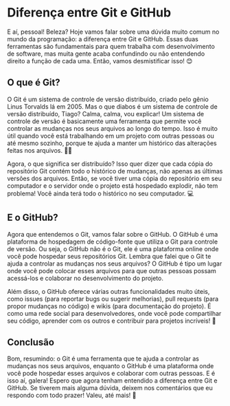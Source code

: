 # Diferença entre Git e GitHub

E aí, pessoal! Beleza? Hoje vamos falar sobre uma dúvida muito comum no mundo da programação: a diferença entre Git e GitHub. Essas duas ferramentas são fundamentais para quem trabalha com desenvolvimento de software, mas muita gente acaba confundindo ou não entendendo direito a função de cada uma. Então, vamos desmistificar isso! 😊

## O que é Git?

O Git é um sistema de controle de versão distribuído, criado pelo gênio Linus Torvalds lá em 2005. Mas o que diabos é um sistema de controle de versão distribuído, Tiago? Calma, calma, vou explicar! Um sistema de controle de versão é basicamente uma ferramenta que permite você controlar as mudanças nos seus arquivos ao longo do tempo. Isso é muito útil quando você está trabalhando em um projeto com outras pessoas ou até mesmo sozinho, porque te ajuda a manter um histórico das alterações feitas nos arquivos. 🕵️‍♂️

Agora, o que significa ser distribuído? Isso quer dizer que cada cópia do repositório Git contém todo o histórico de mudanças, não apenas as últimas versões dos arquivos. Então, se você tiver uma cópia do repositório em seu computador e o servidor onde o projeto está hospedado explodir, não tem problema! Você ainda terá todo o histórico no seu computador. 💻

## E o GitHub?

Agora que entendemos o Git, vamos falar sobre o GitHub. O GitHub é uma plataforma de hospedagem de código-fonte que utiliza o Git para controle de versão. Ou seja, o GitHub não é o Git, ele é uma plataforma online onde você pode hospedar seus repositórios Git. Lembra que falei que o Git te ajuda a controlar as mudanças nos seus arquivos? O GitHub é tipo um lugar onde você pode colocar esses arquivos para que outras pessoas possam acessá-los e colaborar no desenvolvimento do projeto.

Além disso, o GitHub oferece várias outras funcionalidades muito úteis, como issues (para reportar bugs ou sugerir melhorias), pull requests (para propor mudanças no código) e wikis (para documentação do projeto). É como uma rede social para desenvolvedores, onde você pode compartilhar seu código, aprender com os outros e contribuir para projetos incríveis! 🚀

## Conclusão

Bom, resumindo: o Git é uma ferramenta que te ajuda a controlar as mudanças nos seus arquivos, enquanto o GitHub é uma plataforma onde você pode hospedar esses arquivos e colaborar com outras pessoas. E é isso aí, galera! Espero que agora tenham entendido a diferença entre Git e GitHub. Se tiverem mais alguma dúvida, deixem nos comentários que eu respondo com todo prazer! Valeu, até mais! 👋
